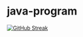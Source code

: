 # java-program

[![GitHub Streak](https://streak-stats.demolab.com?user=lalitsutharr)](https://git.io/streak-stats)
